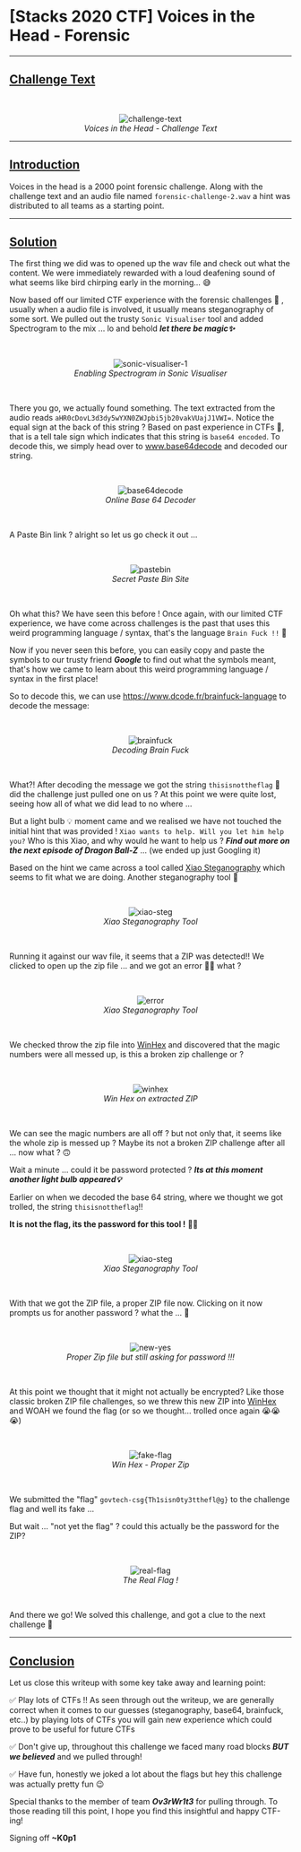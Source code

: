 
# [Stacks 2020 CTF] Voices in the Head - Forensic

------

## <u>Challenge Text</u>

<br>
<p align="center">
<img src="./images/challenge-text.png" alt="challenge-text"/><br>
<i>Voices in the Head - Challenge Text</i>
</p>

------

## <u>Introduction</u>

Voices in the head is a 2000 point forensic challenge. Along with the challenge text and an audio file named `forensic-challenge-2.wav` a hint was distributed to all teams as a starting point.

------

## <u>Solution</u>

The first thing we did was to opened up the wav file and check out what the content. We were immediately rewarded with a loud deafening sound of what seems like bird chirping early in the morning... 😅

Now based off our limited CTF experience with the forensic challenges 🤔 , usually when a audio file is involved, it usually means steganography of some sort. We pulled out the trusty `Sonic Visualiser` tool and added Spectrogram to the mix ... lo and behold ***let there be magic✨***


<br>
<p align="center">
<img src="./images/sonic-visualiser-1.png" alt="sonic-visualiser-1"/><br>
<i>Enabling Spectrogram in Sonic Visualiser</i>
</p>
<br>


There you go, we actually found something. The text extracted from the audio reads `aHR0cDovL3d3dy5wYXN0ZWJpbi5jb20vakVUajJ1VWI=`. Notice the equal sign at the back of this string ?  Based on past experience in CTFs 🤔, that is a tell tale sign which indicates that this string is `base64 encoded`. To decode this, we simply head over to <a href="www.base64decode.org ">www.base64decode</a> and decoded our string.


<br>
<p align="center">
<img src="./images/base64decode.png" alt="base64decode"/><br>
<i>Online Base 64 Decoder</i>
</p>
<br>


A Paste Bin link ? alright so let us go check it out ...


<br>
<p align="center">
<img src="./images/pastebin.png" alt="pastebin" /><br>
<i>Secret Paste Bin Site</i>
</p>
<br>


Oh what this? We have seen this before ! Once again, with our limited CTF experience, we have come across challenges is the past that uses this weird programming language / syntax, that's the language `Brain Fuck !!` 🤔 



Now if you never seen this before, you can easily copy and paste the symbols to our trusty friend ***Google*** to find out what the symbols meant, that's how we came to learn about this weird programming language / syntax in the first place! 



So to decode this, we can use <a href="https://www.dcode.fr/brainfuck-language">https://www.dcode.fr/brainfuck-language</a> to decode the message:


<br>
<p align="center">
<img src="./images/brainfuck.png" alt="brainfuck" /><br>
<i>Decoding Brain Fuck</i>
</p>
<br>


What?! After decoding the message we got the string `thisisnottheflag` 🤬 did the challenge just pulled one on us ? At this point we were quite lost, seeing how all of what we did lead to no where ...



But a light bulb 💡 moment came and we realised we have not touched the initial hint that was provided ! `Xiao wants to help. Will you let him help you?`  Who is this Xiao, and why would he want to help us ? ***Find out more on the next episode of Dragon Ball-Z*** ... (we ended up just Googling it)



Based on the hint we came across a tool called <a href="https://xiao-steganography.en.softonic.com/">Xiao Steganography</a> which seems to fit what we are doing. Another steganography tool 🤔


<br>
<p align="center">
<img src="./images/xiao-steg.png" alt="xiao-steg" /><br>
<i>Xiao Steganography Tool</i>
</p>
<br>


Running it against our wav file, it seems that a ZIP was detected!! We clicked to open up the zip file ... and we got an error 🤷‍♂️ what ?


<br>
<p align="center">
<img src="./images/error.png" alt="error" /><br>
<i>Xiao Steganography Tool</i>
</p>
<br>


We checked throw the zip file into <a href="https://www.x-ways.net/winhex/">WinHex</a> and discovered that the magic numbers were all messed up, is this a broken zip challenge or ?


<br>
<p align="center">
<img src="./images/winhex.png" alt="winhex" /><br>
<i>Win Hex on extracted ZIP</i>
</p>
<br>


We can see the magic numbers are all off ? but not only that, it seems like the whole zip is messed up ? Maybe its not a broken ZIP challenge after all ... now what ? 🙃

Wait a minute ... could it be password protected ? ***Its at this moment another light bulb appeared💡***

Earlier on when we decoded the base 64 string, where we thought we got trolled, the string `thisisnottheflag`!!

**It is not the flag, its the password for this tool !** 🤯🤯


<br>
<p align="center">
<img src="./images/xiao-steg-password.png" alt="xiao-steg" /><br>
<i>Xiao Steganography Tool</i>
</p>
<br>


With that we got the ZIP file, a proper ZIP file now. Clicking on it now prompts us for another password  ? what the ... 🤬


<br>
<p align="center">
<img src="./images/new-yes.png" alt="new-yes" /><br>
<i>Proper Zip file but still asking for password !!!</i>
</p>
<br>


At this point we thought that it might not actually be encrypted? Like those classic broken ZIP file challenges, so we threw this new ZIP into <a href="https://www.x-ways.net/winhex/">WinHex</a> and WOAH we found the flag (or so we thought... trolled once again 😭😭😭)


<br>
<p align="center">
<img src="./images/fake-flag.png" alt="fake-flag" /><br>
<i>Win Hex - Proper Zip</i>
</p>
<br>


We submitted the "flag" `govtech-csg{Th1sisn0ty3tthefl@g}` to the challenge flag and well its fake ...

But wait ... "not yet the flag" ? could this actually be the password for the ZIP?


<br>
<p align="center">
<img src="./images/real-flag.png" alt="real-flag" /><br>
<i>The Real Flag !</i>
</p>
<br>


And there we go! We solved this challenge, and got a clue to the next challenge 🌟

------

## <u>Conclusion</u>

Let us close this writeup with some key take away and learning point:

✅ Play lots of CTFs !! As seen through out the writeup, we are generally correct when it comes to our guesses (steganography, base64, brainfuck, etc..) by playing lots of CTFs you will gain new experience which could prove to be useful for future CTFs 

✅ Don't give up, throughout this challenge we faced many road blocks ***BUT we believed*** and we pulled through!

✅ Have fun, honestly we joked a lot about the flags but hey this challenge was actually pretty fun 😉



Special thanks to the member of team ***Ov3rWr1t3*** for pulling through. To those reading till this point, I hope you find this insightful and happy CTF-ing!

Signing off
**~K0p1**
